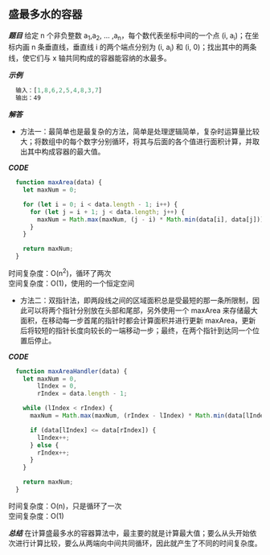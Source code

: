## 盛最多水的容器

***题目***
给定 n 个非负整数 a<sub>1</sub>,a<sub>2</sub>, ... ,a<sub>n</sub>，每个数代表坐标中间的一个点 (i, a<sub>i</sub>)；在坐标内画 n 条垂直线，垂直线 i 的两个端点分别为 (i, a<sub>i</sub>) 和 (i, 0)；找出其中的两条线，使它们与 x 轴共同构成的容器能容纳的水最多。

***示例***
``` javascript
  输入：[1,8,6,2,5,4,8,3,7]
  输出：49
```

***解答***
- 方法一：最简单也是最复杂的方法，简单是处理逻辑简单，复杂时运算量比较大；将数组中的每个数字分别循环，将其与后面的各个值进行面积计算，并取出其中构成容器的最大值。


***CODE***
``` JavaScript
  function maxArea(data) {
    let maxNum = 0;

    for (let i = 0; i < data.length - 1; i++) {
      for (let j = i + 1; j < data.length; j++) {
        maxNum = Math.max(maxNum, (j - i) * Math.min(data[i], data[j]));
      }
    }

    return maxNum;
  }
```
时间复杂度：O(n<sup>2</sup>)，循环了两次   
空间复杂度：O(1)，使用的一个恒定空间

- 方法二：双指针法，即两段线之间的区域面积总是受最短的那一条所限制，因此可以将两个指针分别放在头部和尾部，另外使用一个 maxArea 来存储最大面积，在移动每一步首尾的指针时都会计算面积并进行更新 maxArea，更新后将较短的指针长度向较长的一端移动一步；最终，在两个指针到达同一个位置后停止。

***CODE***
``` javascript
  function maxAreaHandler(data) {
    let maxNum = 0,
        lIndex = 0,
        rIndex = data.length - 1;

    while (lIndex < rIndex) {
      maxNum = Math.max(maxNum, (rIndex - lIndex) * Math.min(data[lIndex], data[rIndex]));

      if (data[lIndex] <= data[rIndex]) {
        lIndex++;
      } else {
        rIndex++;
      }
    }

    return maxNum;
  }
```
时间复杂度：O(n)，只是循环了一次   
空间复杂度：O(1)

***总结***
在计算盛最多水的容器算法中，最主要的就是计算最大值；要么从头开始依次进行计算比较，要么从两端向中间共同循环，因此就产生了不同的时间复杂度。
